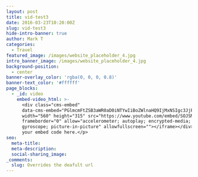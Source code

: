 ```yaml
---
layout: post
title: vid-test3
date: 2016-03-23T10:20:00Z
slug: vid-test3
hide-intro-banner: true
author: Mark T
categories:
  - Travel
featured_image: /images/website_placeholder_4.jpg
intro_banner_image: /images/website_placeholder_4.jpg
background-position:
  - center
banner-overlay_color: 'rgba(0, 0, 0, 0.8)'
banner-text_color: '#ffffff'
page_blocks:
  - _id: video
    embed-video_html: >-
      <div class="cms-embed"
      data-cms-embed="PGlmcmFtZSB3aWR0aD0iNTYwIiBoZWlnaHQ9IjMxNSIgc3JjPSJodHRwczovL3d3dy55b3V0dWJlLmNvbS9lbWJlZC9TT0pTTTQ2bld3byIgZnJhbWVib3JkZXI9IjAiIGFsbG93PSJhY2NlbGVyb21ldGVyOyBhdXRvcGxheTsgZW5jcnlwdGVkLW1lZGlhOyBneXJvc2NvcGU7IHBpY3R1cmUtaW4tcGljdHVyZSIgYWxsb3dmdWxsc2NyZWVuPjwvaWZyYW1lPgo="><iframe
      width="560" height="315" src="https://www.youtube.com/embed/SOJSM46nWwo"
      frameborder="0" allow="accelerometer; autoplay; encrypted-media;
      gyroscope; picture-in-picture" allowfullscreen=""></iframe></div><p>Add
      your embed code here.</p>
seo:
  meta-title:
  meta-description:
  social-sharing_image:
_comments:
  slug: Overrides the deafult url
---
```

